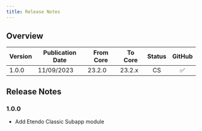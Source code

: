 ```yaml
---
title: Release Notes
---
```

## Overview

| Version | Publication Date | From Core | To Core| Status | GitHub|
| --- | --- | --- | --- | :---: | :---: |
| 1.0.0 | 11/09/2023 | 23.2.0 | 23.2.x | CS  | :white_check_mark:|

## Release Notes

### 1.0.0
- Add Etendo Classic Subapp module
